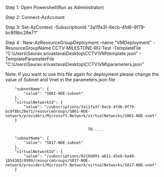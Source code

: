 Step 1: Open Powershell(Run as Administrator)

Step 2: Connect-AzAccount

Step 3: Set-AzContext -SubscriptionId "3a11fa3f-8ecb-4fd6-9f79-bc8f8bc28e71"

Step 4 : New-AzResourceGroupDeployment -name "VMDeployment" -ResourceGroupName CCTV-MILESTONE-RG-Test -TemplateFile "C:\Users\Saurav.srivastava\Desktop\CCTV\VM\template.json" -TemplateParameterFile "C:\Users\Saurav.srivastava\Desktop\CCTV\VM\parameters.json"

Note: If you want to use this file again for deployment please change the value of Subnet and Vnet in the parameters.json file


        "subnetName": {
            "value": "S061-NOE-subnet"
        },
        "virtualNetworkId": {
            "value": "/subscriptions/3a11fa3f-8ecb-4fd6-9f79-bc8f8bc28e71/resourceGroups/S061-NOE-network/providers/Microsoft.Network/virtualNetworks/S061-NOE-vnet"
        }

                                        TO.....

        "subnetName": {
            "value": "S017-NOE-subnet"
        },
        "virtualNetworkId": {
            "value": "/subscriptions/0216b091-a611-45eb-ba48-1854302c9509/resourceGroups/S017-NOE-network/providers/Microsoft.Network/virtualNetworks/S017-NOE-vnet"
        }